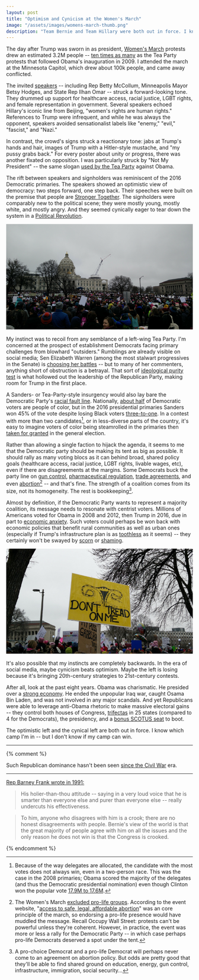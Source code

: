 ```yaml
---
layout: post
title: "Optimism and Cynicism at the Women's March"
image: "/assets/images/womens-march-thumb.png"
description: "Team Bernie and Team Hillary were both out in force. I know which camp I'm in, but I don't know if my camp can win."
---
```


The day after Trump was sworn in as president, [Women's March](https://www.womensmarch.com/) protests drew an estimated 3.2M people -- [ten times as many](http://fivethirtyeight.com/features/the-long-march-ahead-for-democrats/) as the Tea Party protests that followed Obama's inauguration in 2009. I attended the march at the Minnesota Capitol, which drew about 100k people, and came away conflicted.

The invited [speakers](https://www.womensmarchmn.com/rally) -- including Rep Betty McCollum, Minneapolis Mayor Betsy Hodges, and State Rep Ilhan Omar -- struck a forward-looking tone. They drummed up support for healthcare access, racial justice, LGBT rights, and female representation in government. Several speakers echoed Hillary's iconic line from Beijing, "women's rights are human rights." References to Trump were infrequent, and while he was always the opponent, speakers avoided sensationalist labels like "enemy," "evil," "fascist," and "Nazi."

In contrast, the crowd's signs struck a reactionary tone: jabs at Trump's hands and hair, images of Trump with a Hitler-style mustache, and "my pussy grabs back." For every poster about unity or progress, there was another fixated on opposition. I was particularly struck by "Not My President" -- the same slogan [used by the Tea Party](http://www.cafepress.com/rightwingstuff/6166025) against Obama.

The rift between speakers and signholders was reminiscent of the 2016 Democratic primaries. The speakers showed an optimistic view of democracy: two steps forward, one step back. Their speeches were built on the premise that people are [Stronger Together](http://www.npr.org/2016/08/08/489138602/trump-comment-gives-clinton-a-campaign-slogan-with-layered-meaning). The signholders were comparably new to the political scene; they were mostly young, mostly white, and mostly angry. And they seemed cynically eager to tear down the system in a [Political Revolution](https://www.washingtonpost.com/news/the-fix/wp/2016/07/25/bernie-sanders-started-a-political-revolution-now-he-cant-stop-it/).

![Women's March Minnesota](/assets/images/womens-march-16x9.png)

My instinct was to recoil from any semblance of a left-wing Tea Party. I'm concerned at the prospect of establishment Democrats facing primary challenges from blowhard "outsiders." Rumblings are already visible on social media; Sen Elizabeth Warren (among the most stalwart progressives in the Senate) is [choosing her battles](https://www.facebook.com/senatorelizabethwarren/posts/716640075165155) -- but to many of her commenters, anything short of obstruction is a betrayal. That sort of [ideological purity test](http://time.com/4205149/bernie-sanders-hillary-clinton-progressive/) is what hollowed out the leadership of the Republican Party, making room for Trump in the first place.

A Sanders- or Tea-Party-style insurgency would also lay bare the Democratic Party's [racial fault line](http://www.politico.com/magazine/story/2016/06/2016-bernie-sanders-hillary-clinton-democrats-race-racial-divide-213948). Nationally, [about half](https://www.nytimes.com/interactive/2016/11/08/us/politics/election-exit-polls.html) of Democratic voters are people of color, but in the 2016 presidential primaries Sanders won 45% of the vote despite losing Black voters [three-to-one](http://graphics.wsj.com/elections/2016/how-clinton-won/). In a contest with more than two candidates[^8], or in less-diverse parts of the country, it's easy to imagine voters of color being steamrolled in the primaries then [taken for granted](https://fivethirtyeight.com/features/black-voters-are-so-loyal-that-their-issues-get-ignored/) in the general election.

[^8]: Because of the way delegates are allocated, the candidate with the most votes does not always win, even in a two-person race. This was the case in the 2008 primaries; Obama scored the majority of the delegates (and thus the Democratic presidential nomination) even though Clinton won the popular vote [17.9M to 17.6M](https://en.wikipedia.org/wiki/Democratic_Party_presidential_primaries,_2008).

Rather than allowing a single faction to hijack the agenda, it seems to me that the Democratic party should be making its tent as big as possible. It should rally as many voting blocs as it can behind broad, shared policy goals (healthcare access, racial justice, LGBT rights, livable wages, etc), even if there are disagreements at the margins. Some Democrats buck the party line on [gun control](https://www.washingtonpost.com/news/the-fix/wp/2016/01/08/obamas-hollow-threat-to-pro-gun-democrats/), [pharmaceutical regulation](http://www.politifact.com/truth-o-meter/statements/2017/jan/18/other-98/viral-image-about-democratic-senators-and-big-phar/), [trade agreements](https://www.washingtonpost.com/news/wonk/wp/2016/07/26/how-the-tpp-became-the-most-divisive-policy-in-the-democratic-party/), and even [abortion](http://www.theadvocate.com/baton_rouge/news/politics/elections/article_23164d56-b69d-11e6-bf42-d7d1be691328.html)[^3] -- and that's fine. The strength of a coalition comes from its size, not its homogeneity. The rest is bookkeeping[^9].

[^3]: The Women's March [excluded pro-life groups](https://www.aol.com/article/news/2017/01/25/anti-abortion-group-of-banned-womens-march-protesters-showed-up/21662068/). According to the event website, "[access to safe, legal, affordable abortion](https://www.womensmarch.com/principles/)" was an core principle of the march, so endorsing a pro-life presence would have muddled the message. Recall Occupy Wall Street: protests can't be powerful unless they're coherent. However, in practice, the event was more or less a rally for the Democratic Party -- in which case perhaps pro-life Democrats deserved a spot under the tent.

[^9]: A pro-choice Democrat and a pro-life Democrat will perhaps never come to an agreement on abortion policy. But odds are pretty good that they'll be able to find shared ground on education, energy, gun control, infrastructure, immigration, social security...

Almost by definition, if the Democratic Party wants to represent a majority coalition, its message needs to resonate with centrist voters. Millions of Americans voted for Obama in 2008 and 2012, then Trump in 2016, due in part to [economic anxiety](https://fivethirtyeight.com/features/stop-saying-trumps-win-had-nothing-to-do-with-economics/). Such voters could perhaps be won back with economic policies that benefit rural communities as well as urban ones (especially if Trump's infrastructure plan is as [toothless](http://thehill.com/policy/transportation/306847-five-things-to-know-about-trumps-infrastructure-plan) as it seems) -- they certainly won't be swayed by [scorn](http://www.slate.com/articles/news_and_politics/politics/2016/11/there_is_no_such_thing_as_a_good_trump_voter.html) or [shaming](https://www.washingtonpost.com/posteverything/wp/2017/01/27/in-venezuela-we-couldnt-stop-chavez-dont-make-the-same-mistakes-we-did/).

![Don't Tread On Me](/assets/images/womens-march-snake-16x9.png)

It's also possible that my instincts are completely backwards. In the era of social media, maybe cynicism beats optimism. Maybe the left is losing because it's bringing 20th-century strategies to 21st-century contests.

After all, look at the past eight years. Obama was charismatic. He presided over a [strong economy](https://fivethirtyeight.com/features/the-jobs-recovery-may-not-be-flashy-but-its-strong/). He ended the unpopular Iraq war, caught Osama Bin Laden, and was not involved in any major scandals. And yet Republicans were able to leverage anti-Obama rhetoric to make massive electoral gains -- they control both houses of Congress, [trifectas](https://ballotpedia.org/Gubernatorial_and_legislative_party_control_of_state_government) in 25 states (compared to 4 for the Democrats), the presidency, and a [bonus SCOTUS seat](https://en.wikipedia.org/wiki/Merrick_Garland_Supreme_Court_nomination) to boot.

The optimistic left and the cynical left are both out in force. I know which camp I'm in -- but I don't know if my camp can win.

<!-- hr before footnotes -->

---

{% comment %}

Such Republican dominance hasn't been seen [since the Civil War](http://www.foxnews.com/politics/2016/11/18/republicans-build-on-their-dominance-in-state-legislatures.html) era.

---

[Rep Barney Frank wrote in 1991:](https://news.google.com/newspapers?id=vqJJAAAAIBAJ&sjid=Xg0NAAAAIBAJ&pg=4293,3641940&hl=en)

> His holier-than-thou attitude -- saying in a very loud voice that he is smarter than everyone else and purer than everyone else -- really undercuts his effectiveness.

> To him, anyone who disagrees with him is a crook; there are no honest disagreements with people. Bernie's view of the world is that the great majority of people agree with him on all the issues and the only reason he does not win is that the Congress is crooked.

{% endcomment %}
